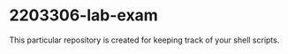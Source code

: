 # 2203306-lab-exam

This particular repository is created for keeping track of your shell scripts. 
